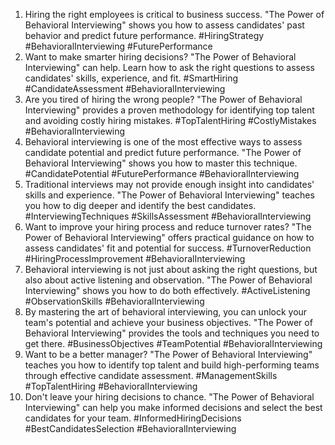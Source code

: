 1. Hiring the right employees is critical to business success. "The Power of Behavioral Interviewing" shows you how to assess candidates' past behavior and predict future performance. #HiringStrategy #BehavioralInterviewing #FuturePerformance
2. Want to make smarter hiring decisions? "The Power of Behavioral Interviewing" can help. Learn how to ask the right questions to assess candidates' skills, experience, and fit. #SmartHiring #CandidateAssessment #BehavioralInterviewing
3. Are you tired of hiring the wrong people? "The Power of Behavioral Interviewing" provides a proven methodology for identifying top talent and avoiding costly hiring mistakes. #TopTalentHiring #CostlyMistakes #BehavioralInterviewing
4. Behavioral interviewing is one of the most effective ways to assess candidate potential and predict future performance. "The Power of Behavioral Interviewing" shows you how to master this technique. #CandidatePotential #FuturePerformance #BehavioralInterviewing
5. Traditional interviews may not provide enough insight into candidates' skills and experience. "The Power of Behavioral Interviewing" teaches you how to dig deeper and identify the best candidates. #InterviewingTechniques #SkillsAssessment #BehavioralInterviewing
6. Want to improve your hiring process and reduce turnover rates? "The Power of Behavioral Interviewing" offers practical guidance on how to assess candidates' fit and potential for success. #TurnoverReduction #HiringProcessImprovement #BehavioralInterviewing
7. Behavioral interviewing is not just about asking the right questions, but also about active listening and observation. "The Power of Behavioral Interviewing" shows you how to do both effectively. #ActiveListening #ObservationSkills #BehavioralInterviewing
8. By mastering the art of behavioral interviewing, you can unlock your team's potential and achieve your business objectives. "The Power of Behavioral Interviewing" provides the tools and techniques you need to get there. #BusinessObjectives #TeamPotential #BehavioralInterviewing
9. Want to be a better manager? "The Power of Behavioral Interviewing" teaches you how to identify top talent and build high-performing teams through effective candidate assessment. #ManagementSkills #TopTalentHiring #BehavioralInterviewing
10. Don't leave your hiring decisions to chance. "The Power of Behavioral Interviewing" can help you make informed decisions and select the best candidates for your team. #InformedHiringDecisions #BestCandidatesSelection #BehavioralInterviewing
